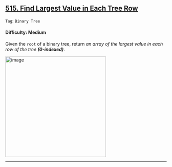 ## [515. Find Largest Value in Each Tree Row](https://leetcode.com/problems/find-largest-value-in-each-tree-row)

```Tag```: ```Binary Tree```

#### Difficulty: Medium

Given the ```root``` of a binary tree, return _an array of the largest value in each row of the tree __(0-indexed)___.

<img width="314" alt="image" src="https://github.com/quananhle/Python/assets/35042430/4dee5dc1-5036-4795-bb87-ff4c9ec456a7">

---
